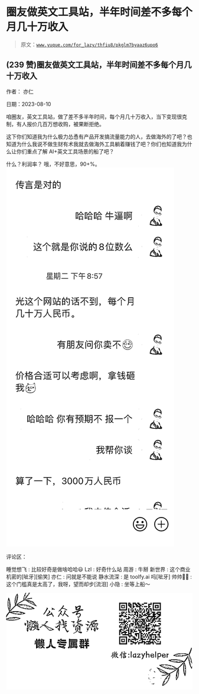 # 圈友做英文工具站，半年时间差不多每个月几十万收入

> 原文：[`www.yuque.com/for_lazy/thfiu8/pkglm7byaaz6upo6`](https://www.yuque.com/for_lazy/thfiu8/pkglm7byaaz6upo6)



## (239 赞)圈友做英文工具站，半年时间差不多每个月几十万收入 

作者： 亦仁 

日期：2023-08-10 

咱圈友，英文工具站，做了差不多半年时间，每个月几十万收入，当下变现很克制，有人报价几百万想收购，被果断拒绝。 

这下你们知道我为什么极力怂恿有产品开发搞流量能力的人，去做海外的了吧？也知道为什么我说不做生财有术我就去做海外工具躺着赚钱了吧？你们也知道我为什么让你们重点了解 AI+英文工具场景的船了吧？ 

什么？利润率？ 哦，不好意思，90+%。![](img/ff2e030a6064d9127742f5d181056406.png)  

评论区： 

睡觉想飞 : 比较好奇是做啥哈哈😃 Lzl : 好奇什么站 周游 : 牛掰 新世界 : 这个商业机密的[呲牙][偷笑] 亦仁 : 问就是不能说 静水流深 : 是 toolfy.ai 吗[呲牙] 帅帅🔫🌱 : 这个门槛真是太高了，我呀，望而却步[流泪] 小隐 : 坐等上船～ 

![](img/894d30a529e7c37bcd3392323c99941c.png)  